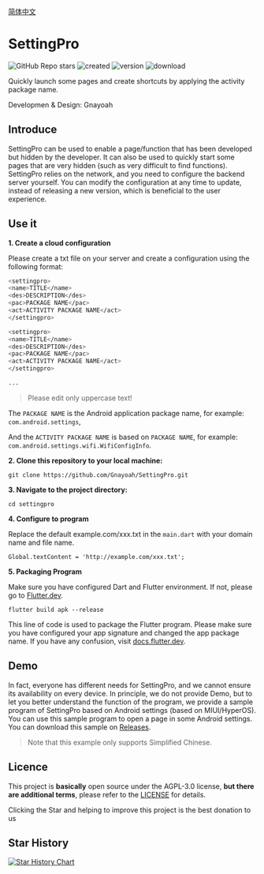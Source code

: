 [简体中文](https://github.com/Gnayoah/SettingPro/blob/main/README_CN.md)

# SettingPro
![GitHub Repo stars](https://img.shields.io/github/stars/dropwave/settingpro?style=flat)
![created](https://img.shields.io/github/created-at/DropWave/SettingPro) 
![version](https://img.shields.io/github/v/release/Dropwave/Settingpro)
![download](https://img.shields.io/github/downloads/DropWave/SettingPro/total)

Quickly launch some pages and create shortcuts by applying the activity package name.

Developmen & Design: Gnayoah


## Introduce

SettingPro can be used to enable a page/function that has been developed but hidden by the developer. It can also be used to quickly start some pages that are very hidden (such as very difficult to find functions). SettingPro relies on the network, and you need to configure the backend server yourself. You can modify the configuration at any time to update, instead of releasing a new version, which is beneficial to the user experience.


## Use it

**1. Create a cloud configuration**

Please create a txt file on your server and create a configuration using the following format:

```sh
<settingpro>
<name>TITLE</name>
<des>DESCRIPTION</des>
<pac>PACKAGE NAME</pac>
<act>ACTIVITY PACKAGE NAME</act>
</settingpro>

<settingpro>
<name>TITLE</name>
<des>DESCRIPTION</des>
<pac>PACKAGE NAME</pac>
<act>ACTIVITY PACKAGE NAME</act>
</settingpro>

...
```
> Please edit only uppercase text!

The `PACKAGE NAME` is the Android application package name, for example: `com.android.settings`, 

And the `ACTIVITY PACKAGE NAME` is based on `PACKAGE NAME`, for example: `com.android.settings.wifi.WifiConfigInfo`.


**2. Clone this repository to your local machine:**
```
git clone https://github.com/Gnayoah/SettingPro.git
```

**3. Navigate to the project directory:**
```
cd settingpro
```

**4. Configure to program**

Replace the default example.com/xxx.txt in the ```main.dart``` with your domain name and file name.
``` 
Global.textContent = 'http://example.com/xxx.txt';
```

**5. Packaging Program**

Make sure you have configured Dart and Flutter environment. If not, please go to [Flutter.dev](https://docs.flutter.dev/get-started/install).
```
flutter build apk --release
```
This line of code is used to package the Flutter program. Please make sure you have configured your app signature and changed the app package name. If you have any confusion, visit [docs.flutter.dev](https://docs.flutter.dev/).

## Demo

In fact, everyone has different needs for SettingPro, and we cannot ensure its availability on every device. In principle, we do not provide Demo, but to let you better understand the function of the program, we provide a sample program of SettingPro based on Android settings (based on MIUI/HyperOS). You can use this sample program to open a page in some Android settings. You can download this sample on [Releases](https://github.com/DropWave/SettingPro/releases).
> Note that this example only supports Simplified Chinese.

## Licence

This project is **basically** open source under the AGPL-3.0 license, **but there are additional terms**, please refer to the [LICENSE](https://github.com/DropWave/SettingPro/blob/main/LICENSE) for details.

Clicking the Star and helping to improve this project is the best donation to us

## Star History

[![Star History Chart](https://api.star-history.com/svg?repos=Gnayoah/SettingPro&type=Timeline)](https://star-history.com/#Gnayoah/SettingPro&Timeline)
